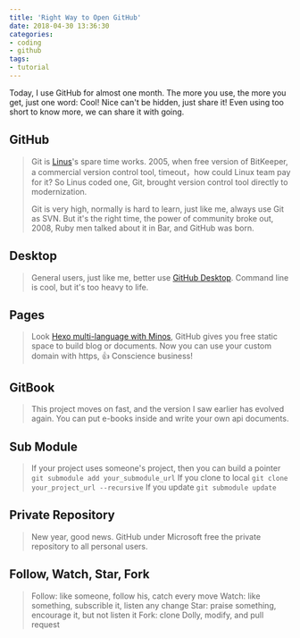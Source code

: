 ```yaml
---
title: 'Right Way to Open GitHub'
date: 2018-04-30 13:36:30
categories:
- coding
- github
tags:
- tutorial
---
```

Today, I use GitHub for almost one month. The more you use, the more you get, just one word: Cool! Nice can't be hidden, just share it! Even using too short to know more, we can share it with going.

<!--more-->

## GitHub
> Git is [Linus](https://en.wikipedia.org/wiki/Linus_Torvalds)'s spare time works. 2005, when free version of BitKeeper, a commercial version control tool, timeout，how could Linux team pay for it? So Linus coded one, Git, brought version control tool directly to modernization.
> 
> Git is very high, normally is hard to learn, just like me, always use Git as SVN. But it's the right time, the power of community broke out, 2008, Ruby men talked about it in Bar, and  GitHub was born.

## Desktop
> General users, just like me, better use [GitHub Desktop](https://desktop.github.com/). Command line is cool, but it's too heavy to life.

## Pages
> Look [Hexo multi-language with Minos](/hexo-minos-multi-language/), GitHub gives you free static space to build blog or documents.
Now you can use your custom domain with https, 👍
Conscience business!

## GitBook
> This project moves on fast, and the version I saw earlier has evolved again.
You can put e-books inside and write your own api documents.

## Sub Module
> If your project uses someone's project, then you can build a pointer
> `git submodule add your_submodule_url`
> If you clone to local
> `git clone your_project_url --recursive`
> If you update
> `git submodule update`

## Private Repository
> New year, good news.
GitHub under Microsoft free the private repository to all personal users.

## Follow, Watch, Star, Fork
> Follow: like someone, follow his, catch every move
> Watch: like something, subscrible it, listen any change
> Star: praise something, encourage it, but not listen it
> Fork: clone Dolly, modify, and pull request